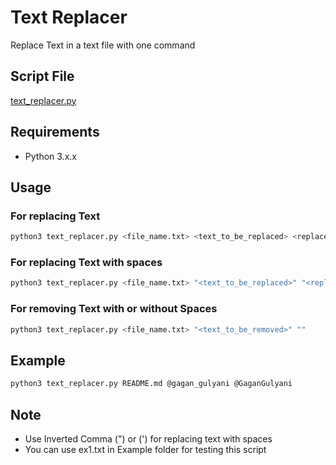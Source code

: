 # Text Replacer

Replace Text in a text file with one command

## Script File

[text_replacer.py](text_replacer.py)

## Requirements

- Python 3.x.x

## Usage

### For replacing Text

```bash
python3 text_replacer.py <file_name.txt> <text_to_be_replaced> <replacement>
```

### For replacing Text with spaces

```bash
python3 text_replacer.py <file_name.txt> "<text_to_be_replaced>" "<replacement>"
```

### For removing Text with or without Spaces

```bash
python3 text_replacer.py <file_name.txt> "<text_to_be_removed>" ""
```

## Example

```bash
python3 text_replacer.py README.md @gagan_gulyani @GaganGulyani
```

## Note

- Use Inverted Comma (") or (') for replacing text with spaces
- You can use ex1.txt in Example folder for testing this script
